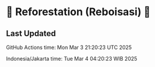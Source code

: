 
# 🌳 Reforestation (Reboisasi) 🌲

## Last Updated

GitHub Actions time: Mon Mar  3 21:20:23 UTC 2025

Indonesia/Jakarta time: Tue Mar  4 04:20:23 WIB 2025
